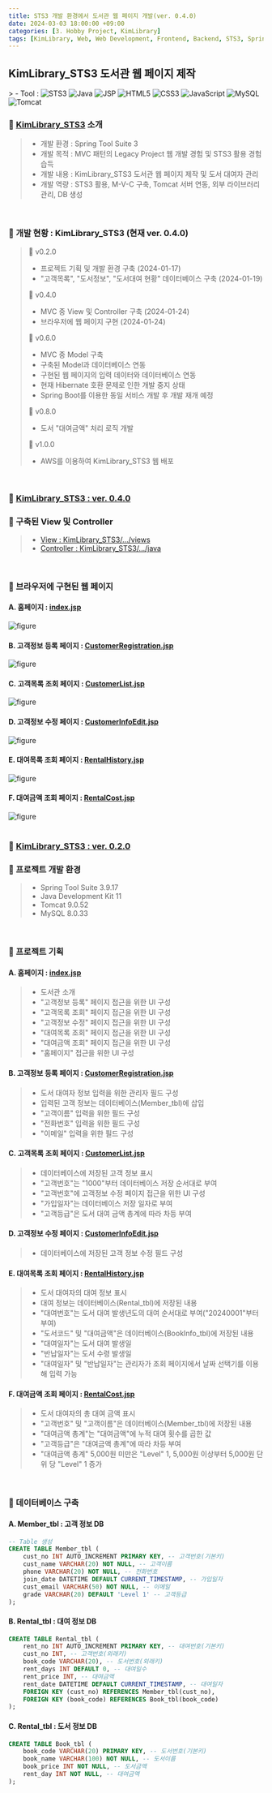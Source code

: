```yaml
---
title: STS3 개발 환경에서 도서관 웹 페이지 개발(ver. 0.4.0)
date: 2024-03-03 18:00:00 +09:00
categories: [3. Hobby Project, KimLibrary]
tags: [KimLibrary, Web, Web Development, Frontend, Backend, STS3, Spring Tool Suite 3]
---
```


<!-- 2024-02-22 글 작성 시작; 2024-03-01 페이지 호출 완료 -->
<h2>KimLibrary_STS3 도서관 웹 페이지 제작</h2>
> - Tool :  
<img alt="STS3" src="https://img.shields.io/badge/-STS3-6DB33F?style=flat-square&logo=spring&logoColor=white" />
<img alt="Java" src="https://img.shields.io/badge/-Java-007396?style=flat-square&logo=java&logoColor=white" />
<img alt="JSP" src="https://img.shields.io/badge/-JSP-007396?style=flat-square&logo=java&logoColor=white" />
<img alt="HTML5" src="https://img.shields.io/badge/-HTML5-E34F26?style=flat-square&logo=html5&logoColor=white" />
<img alt="CSS3" src="https://img.shields.io/badge/-CSS3-1572B6?style=flat-square&logo=css3&logoColor=white" />
<img alt="JavaScript" src="https://img.shields.io/badge/-JavaScript-F7DF1E?style=flat-square&logo=javascript&logoColor=black" />
<img alt="MySQL" src="https://img.shields.io/badge/-MySQL-4479A1?style=flat-square&logo=mysql&logoColor=white" />
<img alt="Tomcat" src="https://img.shields.io/badge/-Tomcat-FFD700?style=flat-square&logo=apache-tomcat&logoColor=black" />

<br>

### 🔔 <a href="https://github.com/Kim-src/KimLibrary_STS3">KimLibrary_STS3</a> 소개
> - 개발 환경 : Spring Tool Suite 3
> - 개발 목적 : MVC 패턴의 Legacy Project 웹 개발 경험 및 STS3 활용 경험 습득
> - 개발 내용 : KimLibrary_STS3 도서관 웹 페이지 제작 및 도서 대여자 관리
> - 개발 역량 : STS3 활용, M-V-C 구축, Tomcat 서버 연동, 외부 라이브러리 관리, DB 생성

<br>

### 🚀 개발 현황 : KimLibrary_STS3 (현재 ver. 0.4.0)
> 🎯 v0.2.0  
> - 프로젝트 기획 및 개발 환경 구축 (2024-01-17)  
> - "고객목록", "도서정보", "도서대여 현황" 데이터베이스 구축 (2024-01-19)  
>  
> 🎯 v0.4.0  
> - MVC 중 View 및 Controller 구축 (2024-01-24)  
> - 브라우저에 웹 페이지 구현 (2024-01-24)  
>  
> 🎯 v0.6.0  
> - MVC 중 Model 구축  
> - 구축된 Model과 데이터베이스 연동  
> - 구현된 웹 페이지의 입력 데이터와 데이터베이스 연동  
> - 현재 Hibernate 호환 문제로 인한 개발 중지 상태
> - Spring Boot를 이용한 동일 서비스 개발 후 개발 재개 예정
>  
> 🎯 v0.8.0  
> - 도서 "대여금액" 처리 로직 개발  
>  
> 🎯 v1.0.0  
> - AWS를 이용하여 KimLibrary_STS3 웹 배포  

<br>

### 🔔 <a href="https://github.com/Kim-src/KimLibrary_STS3/tree/main/v0.4.0">KimLibrary_STS3 : ver. 0.4.0</a>
### 📌 구축된 View 및 Controller
> - <a href="https://github.com/Kim-src/KimLibrary_STS3/tree/main/v0.4.0/src/main/webapp/WEB-INF/views">View : KimLibrary_STS3/.../views</a>
> - <a href="https://github.com/Kim-src/KimLibrary_STS3/tree/main/v0.4.0/src/main/java">Controller : KimLibrary_STS3/.../java</a>

<br>

### 📌 브라우저에 구현된 웹 페이지
#### A. 홈페이지 : <a href="https://github.com/Kim-src/KimLibrary_STS3/blob/main/v0.4.0/src/main/webapp/WEB-INF/views/index.jsp">index.jsp</a>
<img src="https://github.com/Kim-src/Images/assets/150884526/ed562fae-f703-49b1-bbff-23bf1ef32b2d" class="img" alt="figure">

#### B. 고객정보 등록 페이지 : <a href="https://github.com/Kim-src/KimLibrary_STS3/blob/main/v0.4.0/src/main/webapp/WEB-INF/views/CustomerRegistration.jsp">CustomerRegistration.jsp</a>
<img src="https://github.com/Kim-src/Images/assets/150884526/4d6ed219-4f8e-4ff5-a262-e62c666c16d5" class="img" alt="figure">

#### C. 고객목록 조회 페이지 : <a href="https://github.com/Kim-src/KimLibrary_STS3/blob/main/v0.4.0/src/main/webapp/WEB-INF/views/CustomerList.jsp">CustomerList.jsp</a>
<img src="https://github.com/Kim-src/Images/assets/150884526/229f33a0-bfe6-4f6c-afb1-fd064498cec5" class="img" alt="figure">

#### D. 고객정보 수정 페이지 : <a href="https://github.com/Kim-src/KimLibrary_STS3/blob/main/v0.4.0/src/main/webapp/WEB-INF/views/CustomerInfoEdit.jsp">CustomerInfoEdit.jsp</a>
<img src="https://github.com/Kim-src/Images/assets/150884526/43dd3c3d-d73a-4378-bfd9-29e30f06ba0f" class="img" alt="figure">

#### E. 대여목록 조회 페이지 : <a href="https://github.com/Kim-src/KimLibrary_STS3/blob/main/v0.4.0/src/main/webapp/WEB-INF/views/RentalHistory.jsp">RentalHistory.jsp</a>
<img src="https://github.com/Kim-src/Images/assets/150884526/c4c0bf64-49c3-419a-9677-01c33e91d499" class="img" alt="figure">

#### F. 대여금액 조회 페이지 : <a href="https://github.com/Kim-src/KimLibrary_STS3/blob/main/v0.4.0/src/main/webapp/WEB-INF/views/RentalCost.jsp">RentalCost.jsp</a>
<img src="https://github.com/Kim-src/Images/assets/150884526/d78535d7-2b5a-47e2-9de7-b49c75438b10" class="img" alt="figure">

<br>
<br>

### 🔔 <a href="https://github.com/Kim-src/KimLibrary_STS3/tree/main/v0.2.0">KimLibrary_STS3 : ver. 0.2.0</a>
### 📌 프로젝트 개발 환경
> - Spring Tool Suite 3.9.17
> - Java Development Kit 11
> - Tomcat 9.0.52
> - MySQL 8.0.33

<br>

### 📌 프로젝트 기획
#### A. 홈페이지 : <a href="https://github.com/Kim-src/KimLibrary_STS3/blob/main/v0.4.0/src/main/webapp/WEB-INF/views/index.jsp">index.jsp</a>
> - 도서관 소개
> - "고객정보 등록" 페이지 접근을 위한 UI 구성
> - "고객목록 조회" 페이지 접근을 위한 UI 구성
> - "고객정보 수정" 페이지 접근을 위한 UI 구성
> - "대여목록 조회" 페이지 접근을 위한 UI 구성
> - "대여금액 조회" 페이지 접근을 위한 UI 구성
> - "홈페이지" 접근을 위한 UI 구성

#### B. 고객정보 등록 페이지 : <a href="https://github.com/Kim-src/KimLibrary_STS3/blob/main/v0.4.0/src/main/webapp/WEB-INF/views/CustomerRegistration.jsp">CustomerRegistration.jsp</a>
> - 도서 대여자 정보 입력을 위한 관리자 필드 구성
> - 입력된 고객 정보는 데이터베이스(Member_tbl)에 삽입
> - "고객이름" 입력을 위한 필드 구성
> - "전화번호" 입력을 위한 필드 구성
> - "이메일" 입력을 위한 필드 구성

#### C. 고객목록 조회 페이지 : <a href="https://github.com/Kim-src/KimLibrary_STS3/blob/main/v0.4.0/src/main/webapp/WEB-INF/views/CustomerList.jsp">CustomerList.jsp</a>
> - 데이터베이스에 저장된 고객 정보 표시
> - "고객번호"는 "1000"부터 데이터베이스 저장 순서대로 부여
> - "고객번호"에 고객정보 수정 페이지 접근을 위한 UI 구성
> - "가입일자"는 데이터베이스 저장 일자로 부여
> - "고객등급"은 도서 대여 금액 총계에 따라 차등 부여

#### D. 고객정보 수정 페이지 : <a href="https://github.com/Kim-src/KimLibrary_STS3/blob/main/v0.4.0/src/main/webapp/WEB-INF/views/CustomerInfoEdit.jsp">CustomerInfoEdit.jsp</a>
> - 데이터베이스에 저장된 고객 정보 수정 필드 구성

#### E. 대여목록 조회 페이지 : <a href="https://github.com/Kim-src/KimLibrary_STS3/blob/main/v0.4.0/src/main/webapp/WEB-INF/views/RentalHistory.jsp">RentalHistory.jsp</a>
> - 도서 대여자의 대여 정보 표시
> - 대여 정보는 데이터베이스(Rental_tbl)에 저장된 내용
> - "대여번호"는 도서 대여 발생년도의 대여 순서대로 부여("20240001"부터 부여)
> - "도서코드" 및 "대여금액"은 데이터베이스(BookInfo_tbl)에 저장된 내용
> - "대여일자"는 도서 대여 발생일
> - "반납일자"는 도서 수령 발생일
> - "대여일자" 및 "반납일자"는 관리자가 조회 페이지에서 날짜 선택기를 이용해 입력 가능

#### F. 대여금액 조회 페이지 : <a href="https://github.com/Kim-src/KimLibrary_STS3/blob/main/v0.4.0/src/main/webapp/WEB-INF/views/RentalCost.jsp">RentalCost.jsp</a>
> - 도서 대여자의 총 대여 금액 표시
> - "고객번호" 및 "고객이름"은 데이터베이스(Member_tbl)에 저장된 내용
> - "대여금액 총계"는 "대여금액"에 누적 대여 횟수를 곱한 값
> - "고객등급"은 "대여금액 총계"에 따라 차등 부여
> - "대여금액 총계" 5,000원 미만은 "Level" 1, 5,000원 이상부터 5,000원 단위 당 "Level" 1 증가

<br>

### 📌 데이터베이스 구축
#### A. Member_tbl : 고객 정보 DB
``` sql
-- Table 생성
CREATE TABLE Member_tbl (
    cust_no INT AUTO_INCREMENT PRIMARY KEY, -- 고객번호(기본키)
    cust_name VARCHAR(20) NOT NULL, -- 고객이름
    phone VARCHAR(20) NOT NULL, -- 전화번호
    join_date DATETIME DEFAULT CURRENT_TIMESTAMP, -- 가입일자
    cust_email VARCHAR(50) NOT NULL, -- 이메일
    grade VARCHAR(20) DEFAULT 'Level 1' -- 고객등급
);
```

#### B. Rental_tbl : 대여 정보 DB
``` sql
CREATE TABLE Rental_tbl (
    rent_no INT AUTO_INCREMENT PRIMARY KEY, -- 대여번호(기본키)
    cust_no INT, -- 고객번호(외래키)
    book_code VARCHAR(20), -- 도서번호(외래키)
    rent_days INT DEFAULT 0, -- 대여일수
    rent_price INT, -- 대여금액
    rent_date DATETIME DEFAULT CURRENT_TIMESTAMP, -- 대여일자
    FOREIGN KEY (cust_no) REFERENCES Member_tbl(cust_no),
    FOREIGN KEY (book_code) REFERENCES Book_tbl(book_code)
);
```

#### C. Rental_tbl : 도서 정보 DB
``` sql
CREATE TABLE Book_tbl (
    book_code VARCHAR(20) PRIMARY KEY, -- 도서번호(기본키)
    book_name VARCHAR(100) NOT NULL, -- 도서이름
    book_price INT NOT NULL, -- 도서금액
    rent_day INT NOT NULL, -- 대여금액
);
```

<br>
<br>
<br>
